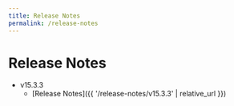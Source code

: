 ```yaml
---
title: Release Notes
permalink: /release-notes
---
```


# Release Notes
- v15.3.3
  - [Release Notes]({{ '/release-notes/v15.3.3' | relative_url }})
